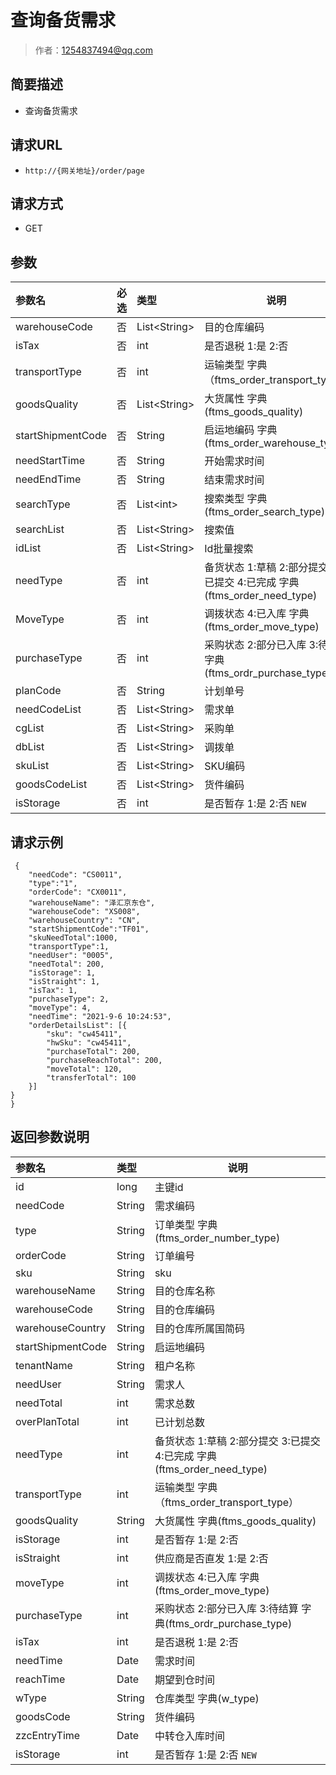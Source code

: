 # 查询备货需求

> 作者：1254837494@qq.com

## 简要描述

- 查询备货需求

## 请求URL
- ` http://{网关地址}/order/page `
  
## 请求方式
- GET

## 参数

|参数名|必选|类型|说明|
|:----    |:---|:----- |-----   |
|warehouseCode     |否 |List&lt;String> | 目的仓库编码    |
|isTax     |否 |int | 是否退税 1:是 2:否    |
|transportType     |否 |int |  运输类型 字典（ftms_order_transport_type）   |
|goodsQuality     |否 |List&lt;String>| 大货属性  字典(ftms_goods_quality)  |
|startShipmentCode     |否 |String | 启运地编码 字典(ftms_order_warehouse_type)   |
|needStartTime     |否 |String| 开始需求时间    |
|needEndTime     |否 |String | 结束需求时间    |
|searchType     |否 |List&lt;int> | 搜索类型 字典(ftms_order_search_type)   |
|searchList     |否 |List&lt;String> | 搜索值    |
|idList     |否 |List&lt;String> | Id批量搜索    |
|needType     |否 |int | 备货状态 1:草稿 2:部分提交 3:已提交 4:已完成 字典(ftms_order_need_type) |
|MoveType     |否 |int | 调拨状态 4:已入库 字典(ftms_order_move_type)|
|purchaseType     |否 |int | 采购状态 2:部分已入库 3:待结算 字典(ftms_ordr_purchase_type)|
|planCode     |否 |String | 计划单号|
|needCodeList|否|List&lt;String>|需求单 |
|cgList|否|List&lt;String>|采购单 |
|dbList|否|List&lt;String>|调拨单 |
|skuList|否|List&lt;String>|SKU编码 |
|goodsCodeList|否|List&lt;String>|货件编码 |
|isStorage     |否 |int | 是否暂存 1:是 2:否    `NEW`|
## 请求示例 

``` 
 {
	"needCode": "CS0011",
	"type":"1",
	"orderCode": "CX0011",
	"warehouseName": "泽汇京东仓",
	"warehouseCode": "XS008",
	"warehouseCountry": "CN",
	"startShipmentCode":"TF01",
    "skuNeedTotal":1000,
	"transportType":1,
	"needUser": "0005",
	"needTotal": 200,
	"isStorage": 1,
	"isStraight": 1,
	"isTax": 1,
	"purchaseType": 2,
	"moveType": 4,
	"needTime": "2021-9-6 10:24:53",
	"orderDetailsList": [{
		"sku": "cw45411",
		"hwSku": "cw45411",
		"purchaseTotal": 200,
		"purchaseReachTotal": 200,
		"moveTotal": 120,
		"transferTotal": 100
	}]
}
}
```

## 返回参数说明 

|参数名|类型|说明|
|:-----  |:-----|-----|
|id |long  | 主键id  |
|needCode |String  | 需求编码  |
|type |String  | 订单类型 字典(ftms_order_number_type) |
|orderCode |String  | 订单编号  |
|sku |String  | sku  |
|warehouseName |String  | 目的仓库名称  |
|warehouseCode |String  | 目的仓库编码  |
|warehouseCountry |String  | 目的仓库所属国简码  |
|startShipmentCode |String  | 启运地编码   |
|tenantName |String  | 租户名称   |
|needUser |String  | 需求人  |
|needTotal |int  | 需求总数  |
|overPlanTotal |int  | 已计划总数  |
|needType |int  | 备货状态 1:草稿 2:部分提交 3:已提交 4:已完成 字典(ftms_order_need_type)  |
|transportType |int  | 运输类型   字典（ftms_order_transport_type）|
|goodsQuality |String  | 大货属性 字典(ftms_goods_quality)  |
|isStorage |int  | 是否暂存  1:是 2:否 |
|isStraight |int  |  供应商是否直发 1:是 2:否  |
|moveType |int  |  调拨状态 4:已入库 字典(ftms_order_move_type)|
|purchaseType |int  |  采购状态 2:部分已入库 3:待结算 字典(ftms_ordr_purchase_type)|
|isTax |int  |  是否退税 1:是 2:否 |
|needTime |Date  | 需求时间 |
|reachTime |Date  | 期望到仓时间 |
|wType |String  | 仓库类型 字典(w_type) |
|goodsCode|String|货件编码|
|zzcEntryTime|Date|中转仓入库时间|
|isStorage |int | 是否暂存 1:是 2:否    `NEW`|